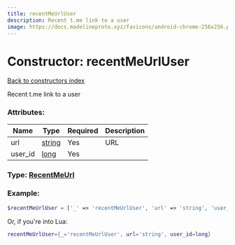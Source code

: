 ```yaml
---
title: recentMeUrlUser
description: Recent t.me link to a user
image: https://docs.madelineproto.xyz/favicons/android-chrome-256x256.png
---
```

# Constructor: recentMeUrlUser  
[Back to constructors index](index.md)



Recent t.me link to a user

### Attributes:

| Name     |    Type       | Required | Description |
|----------|---------------|----------|-------------|
|url|[string](../types/string.md) | Yes|URL|
|user\_id|[long](../types/long.md) | Yes|



### Type: [RecentMeUrl](../types/RecentMeUrl.md)


### Example:

```php
$recentMeUrlUser = ['_' => 'recentMeUrlUser', 'url' => 'string', 'user_id' => long];
```  


Or, if you're into Lua:

```lua
recentMeUrlUser={_='recentMeUrlUser', url='string', user_id=long}

```


